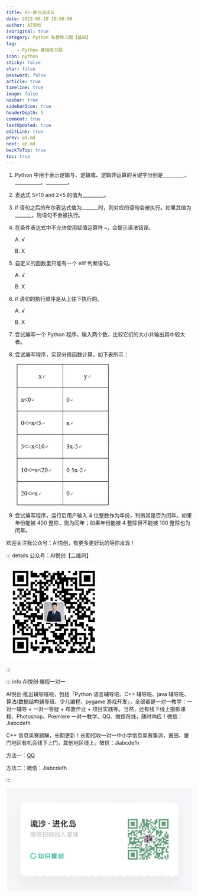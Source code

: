 ```yaml
---
title: 05-章节测试五
date: 2022-05-18 19:00:00
author: AI悦创
isOriginal: true
category: Python 私教练习题【基础】
tag:
    - Python 基础练习题
icon: python
sticky: false
star: false
password: false
article: true
timeline: true
image: false
navbar: true
sidebarIcon: true
headerDepth: 5
comment: true
lastUpdated: true
editLink: true
prev: q4.md
next: q6.md
backToTop: true
toc: true
---
```


1. Python 中用于表示逻辑与、逻辑或、逻辑非运算的关键字分别是\_\_\_\_\_\_\_\_\_、\_\_\_\_\_\_\_\_\_\_\_、\_\_\_\_\_\_\_\_\_。

2. 表达式 5>10 and 2<5 的值为\_\_\_\_\_\_\_\_\_。

3. if 语句之后的布尔表达式值为\_\_\_\_\_\_\_时，则对应的语句会被执行。如果其值为\_\_\_\_\_\_\_，则语句不会被执行。

4. 在条件表达式中不允许使用赋值运算符 `=`，会提示语法错误。 

    A. √ 

    B. X

5. 自定义的函数里只能有一个 elif 判断语句。 

    A. √ 

    B. X

6. if 语句的执行顺序是从上往下执行的。 

    A. √ 

    B. X

7. 尝试编写一个 Python 程序，输入两个数，比较它们的大小并输出其中较大者。

8. 尝试编写程序，实现分段函数计算，如下表所示： 

    ![img](./q5.assets/612264bd5951e07d3a1d5466ecbd25f3.png)

9. 尝试编写程序，运行后用户输入 4 位整数作为年份，判断其是否为闰年。如果年份能被 400 整除，则为闰年；如果年份能被 4 整除但不能被 100 整除也为闰年。

欢迎关注我公众号：AI悦创，有更多更好玩的等你发现！

::: details 公众号：AI悦创【二维码】

![](/gzh.jpg)

:::

::: info AI悦创·编程一对一

AI悦创·推出辅导班啦，包括「Python 语言辅导班、C++ 辅导班、java 辅导班、算法/数据结构辅导班、少儿编程、pygame 游戏开发」，全部都是一对一教学：一对一辅导 + 一对一答疑 + 布置作业 + 项目实践等。当然，还有线下线上摄影课程、Photoshop、Premiere 一对一教学、QQ、微信在线，随时响应！微信：Jiabcdefh

C++ 信息奥赛题解，长期更新！长期招收一对一中小学信息奥赛集训，莆田、厦门地区有机会线下上门，其他地区线上。微信：Jiabcdefh

方法一：[QQ](http://wpa.qq.com/msgrd?v=3&uin=1432803776&site=qq&menu=yes)

方法二：微信：Jiabcdefh

:::

![](/zsxq.jpg)